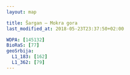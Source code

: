```yaml
---
layout: map

title: Šargan – Mokra gora
last_modified_at: 2018-05-23T23:37:50+02:00

WDPA: [145132]
BioRaS: [77]
geoSrbija:
  L1_183: [162]
  L1_362: [79]
---
```

